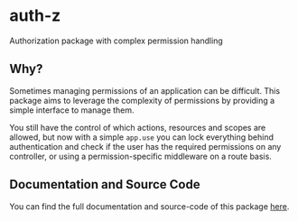# auth-z

Authorization package with complex permission handling

## Why?

Sometimes managing permissions of an application can be difficult. This package aims to leverage the complexity of permissions by providing a simple interface to manage them.

You still have the control of which actions, resources and scopes are allowed, but now with a simple `app.use` you can lock everything behind authentication and check if the user has the required permissions on any controller, or using a permission-specific middleware on a route basis.

## Documentation and Source Code

You can find the full documentation and source-code of this package [here](https://github.com/CLOUD2GO/auth-z).

